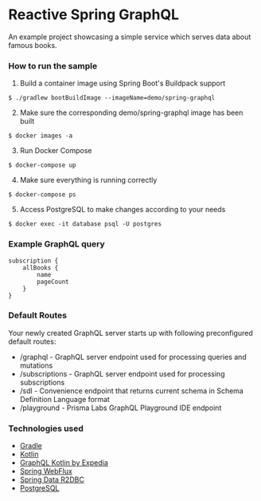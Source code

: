 # Reactive Spring GraphQL
An example project showcasing a simple service which serves data about famous books.

### How to run the sample
1. Build a container image using Spring Boot's Buildpack support
```
$ ./gradlew bootBuildImage --imageName=demo/spring-graphql
```

2. Make sure the corresponding demo/spring-graphql image has been built
```
$ docker images -a
```
3. Run Docker Compose
```
$ docker-compose up
```
4. Make sure everything is running correctly
```
$ docker-compose ps
```
5. Access PostgreSQL to make changes according to your needs
```
$ docker exec -it database psql -U postgres
```

### Example GraphQL query
```
subscription {
    allBooks {
        name
        pageCount
    }
}
```

### Default Routes
Your newly created GraphQL server starts up with following preconfigured default routes:

- /graphql - GraphQL server endpoint used for processing queries and mutations
- /subscriptions - GraphQL server endpoint used for processing subscriptions
- /sdl - Convenience endpoint that returns current schema in Schema Definition Language format
- /playground - Prisma Labs GraphQL Playground IDE endpoint

### Technologies used
- [Gradle](https://github.com/gradle/gradle)
- [Kotlin](https://github.com/JetBrains/kotlin)
- [GraphQL Kotlin by Expedia](https://github.com/ExpediaGroup/graphql-kotlin)
- [Spring WebFlux](https://spring.io/reactive)
- [Spring Data R2DBC](https://spring.io/projects/spring-data-r2dbc)
- [PostgreSQL](https://www.postgresql.org/)
